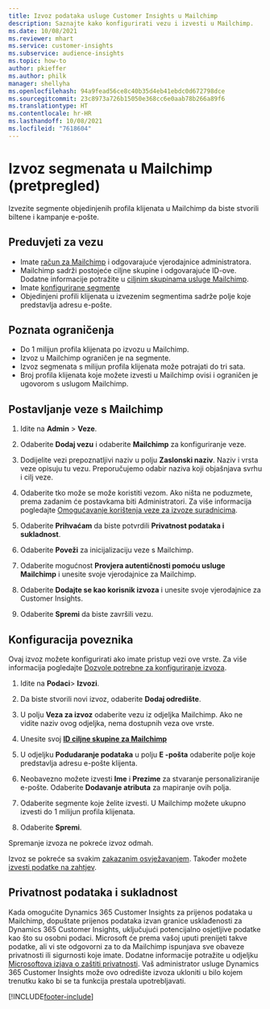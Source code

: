 ```yaml
---
title: Izvoz podataka usluge Customer Insights u Mailchimp
description: Saznajte kako konfigurirati vezu i izvesti u Mailchimp.
ms.date: 10/08/2021
ms.reviewer: mhart
ms.service: customer-insights
ms.subservice: audience-insights
ms.topic: how-to
author: pkieffer
ms.author: philk
manager: shellyha
ms.openlocfilehash: 94a9fead56ce8c40b35d4eb41ebdc0d672798dce
ms.sourcegitcommit: 23c8973a726b15050e368cc6e0aab78b266a89f6
ms.translationtype: HT
ms.contentlocale: hr-HR
ms.lasthandoff: 10/08/2021
ms.locfileid: "7618604"
---
```

# <a name="export-segments-to-mailchimp-preview"></a>Izvoz segmenata u Mailchimp (pretpregled)

Izvezite segmente objedinjenih profila klijenata u Mailchimp da biste stvorili biltene i kampanje e-pošte.

## <a name="prerequisites-for-connection"></a>Preduvjeti za vezu

-   Imate [račun za Mailchimp](https://mailchimp.com/) i odgovarajuće vjerodajnice administratora.
-   Mailchimp sadrži postojeće ciljne skupine i odgovarajuće ID-ove. Dodatne informacije potražite u [ciljnim skupinama usluge Mailchimp](https://mailchimp.com/help/create-audience/).
-   Imate [konfigurirane segmente](segments.md)
-   Objedinjeni profili klijenata u izvezenim segmentima sadrže polje koje predstavlja adresu e-pošte.

## <a name="known-limitations"></a>Poznata ograničenja

- Do 1 milijun profila klijenata po izvozu u Mailchimp.
- Izvoz u Mailchimp ograničen je na segmente.
- Izvoz segmenata s milijun profila klijenata može potrajati do tri sata. 
- Broj profila klijenata koje možete izvesti u Mailchimp ovisi i ograničen je ugovorom s uslugom Mailchimp.

## <a name="set-up-connection-to-mailchimp"></a>Postavljanje veze s Mailchimp

1. Idite na **Admin** > **Veze**.

1. Odaberite **Dodaj vezu** i odaberite **Mailchimp** za konfiguriranje veze.

1. Dodijelite vezi prepoznatljivi naziv u polju **Zaslonski naziv**. Naziv i vrsta veze opisuju tu vezu. Preporučujemo odabir naziva koji objašnjava svrhu i cilj veze.

1. Odaberite tko može se može koristiti vezom. Ako ništa ne poduzmete, prema zadanim će postavkama biti Administratori. Za više informacija pogledajte [Omogućavanje korištenja veze za izvoze suradnicima](connections.md#allow-contributors-to-use-a-connection-for-exports).

1. Odaberite **Prihvaćam** da biste potvrdili **Privatnost podataka i sukladnost**.

1. Odaberite **Poveži** za inicijalizaciju veze s Mailchimp.

1. Odaberite mogućnost **Provjera autentičnosti pomoću usluge Mailchimp** i unesite svoje vjerodajnice za Mailchimp.

1. Odaberite **Dodajte se kao korisnik izvoza** i unesite svoje vjerodajnice za Customer Insights.

1. Odaberite **Spremi** da biste završili vezu. 

## <a name="configure-the-connector"></a>Konfiguracija poveznika

Ovaj izvoz možete konfigurirati ako imate pristup vezi ove vrste. Za više informacija pogledajte [Dozvole potrebne za konfiguriranje izvoza](export-destinations.md#set-up-a-new-export).

1. Idite na **Podaci**> **Izvozi**.

1. Da biste stvorili novi izvoz, odaberite **Dodaj odredište**.

1. U polju **Veza za izvoz** odaberite vezu iz odjeljka Mailchimp. Ako ne vidite naziv ovog odjeljka, nema dostupnih veza ove vrste.

1. Unesite svoj **[ID ciljne skupine za Mailchimp](https://mailchimp.com/help/find-audience-id/)**

1. U odjeljku **Podudaranje podataka** u polju **E -pošta** odaberite polje koje predstavlja adresu e-pošte klijenta. 

1. Neobavezno možete izvesti **Ime** i **Prezime** za stvaranje personaliziranije e-pošte. Odaberite **Dodavanje atributa** za mapiranje ovih polja.

1. Odaberite segmente koje želite izvesti. U Mailchimp možete ukupno izvesti do 1 milijun profila klijenata.

1. Odaberite **Spremi**.

Spremanje izvoza ne pokreće izvoz odmah.

Izvoz se pokreće sa svakim [zakazanim osvježavanjem](system.md#schedule-tab). Također možete [izvesti podatke na zahtjev](export-destinations.md#run-exports-on-demand). 

## <a name="data-privacy-and-compliance"></a>Privatnost podataka i sukladnost

Kada omogućite Dynamics 365 Customer Insights za prijenos podataka u Mailchimp, dopuštate prijenos podataka izvan granice usklađenosti za Dynamics 365 Customer Insights, uključujući potencijalno osjetljive podatke kao što su osobni podaci. Microsoft će prema vašoj uputi prenijeti takve podatke, ali vi ste odgovorni za to da Mailchimp ispunjava sve obaveze privatnosti ili sigurnosti koje imate. Dodatne informacije potražite u odjeljku [Microsoftova izjava o zaštiti privatnosti](https://go.microsoft.com/fwlink/?linkid=396732).
Vaš administrator usluge Dynamics 365 Customer Insights može ovo odredište izvoza ukloniti u bilo kojem trenutku kako bi se ta funkcija prestala upotrebljavati.

[!INCLUDE[footer-include](../includes/footer-banner.md)]
